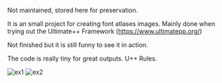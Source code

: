 
Not maintained, stored here for preservation.

It is an small project for creating font atlases images.
Mainly done when trying out the Ultimate++ Framework (https://www.ultimatepp.org/)

Not finished but it is still funny to see it in action.

The code is really tiny for great outputs. U++ Rules.

![ex1](https://user-images.githubusercontent.com/6534441/116695988-9b0c7800-a9c1-11eb-841f-a5001da5db35.png)
![ex2](https://user-images.githubusercontent.com/6534441/116696028-a5c70d00-a9c1-11eb-8d29-fa06fe34de80.png)
